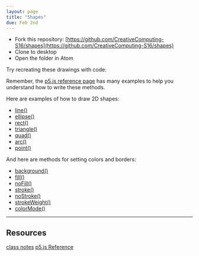 ```yaml
---
layout: page
title: "Shapes"
due: Feb 2nd
---
```


* Fork this repository: [https://github.com/CreativeComputing-S16/shapes](https://github.com/CreativeComputing-S16/shapes)
* Clone to desktop
* Open the folder in Atom

Try recreating these drawings with code:



Remember, the [p5.js reference page](http://p5js.org/reference/) has many examples to help you understand how to write these methods.

Here are examples of how to draw 2D shapes:

* [line()](http://p5js.org/reference/#/p5/line)
* [ellipse()](http://p5js.org/reference/#/p5/ellipse)
* [rect()](http://p5js.org/reference/#/p5/rect)
* [triangle()](http://p5js.org/reference/#/p5/triangle)
* [quad()](http://p5js.org/reference/#/p5/quad)
* [arc()](http://p5js.org/reference/#/p5/arc)
* [point()](http://p5js.org/reference/#/p5/point)

And here are methods for setting colors and borders:

* [background()](http://p5js.org/reference/#/p5/background)
* [fill()](http://p5js.org/reference/#/p5/fill)
* [noFill()](http://p5js.org/reference/#/p5/noFill)
* [stroke()](http://p5js.org/reference/#/p5/stroke)
* [noStroke()](http://p5js.org/reference/#/p5/noStroke)
* [strokeWeight()](http://p5js.org/reference/#/p5/strokeWeight)
* [colorMode()](http://p5js.org/reference/#/p5/colorMode)



<hr />
<h2>Resources</h2>
<a href="2015/01/28/getting-started.html" class="btn btn-default">class notes</a>
<a href="http://p5js.org/reference/" class="btn btn-default"><i class="glyphicon glyphicon-new-window"></i> p5.js Reference</a>
